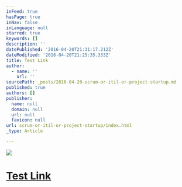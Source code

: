 ```yaml
---
inFeed: true
hasPage: true
inNav: false
inLanguage: null
starred: true
keywords: []
description: ''
datePublished: '2016-04-20T21:31:17.212Z'
dateModified: '2016-04-20T21:25:35.333Z'
title: Test Link
author:
  - name: ''
    url: ''
sourcePath: _posts/2016-04-20-scrum-or-itil-or-project-startup.md
published: true
authors: []
publisher:
  name: null
  domain: null
  url: null
  favicon: null
url: scrum-or-itil-or-project-startup/index.html
_type: Article

---
```

![](https://the-grid-user-content.s3-us-west-2.amazonaws.com/d7918819-7119-4dc1-abcd-3ff358430bd5.jpg)

# [Test Link][0]

[0]: www.yahoo.com